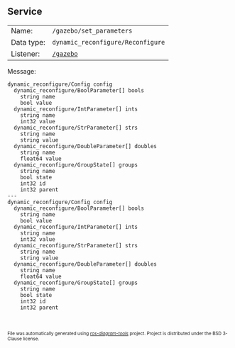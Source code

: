 <!--
File was automatically generated using 'ros-diagram-tools' project.
Project is distributed under the BSD 3-Clause license.
-->

## Service


|     |     |
| --- | --- |
| Name: | `/gazebo/set_parameters` |
| Data type: | `dynamic_reconfigure/Reconfigure` |
| Listener: | [`/gazebo`](n__gazebo.html) |

Message:
```
dynamic_reconfigure/Config config
  dynamic_reconfigure/BoolParameter[] bools
    string name
    bool value
  dynamic_reconfigure/IntParameter[] ints
    string name
    int32 value
  dynamic_reconfigure/StrParameter[] strs
    string name
    string value
  dynamic_reconfigure/DoubleParameter[] doubles
    string name
    float64 value
  dynamic_reconfigure/GroupState[] groups
    string name
    bool state
    int32 id
    int32 parent
---
dynamic_reconfigure/Config config
  dynamic_reconfigure/BoolParameter[] bools
    string name
    bool value
  dynamic_reconfigure/IntParameter[] ints
    string name
    int32 value
  dynamic_reconfigure/StrParameter[] strs
    string name
    string value
  dynamic_reconfigure/DoubleParameter[] doubles
    string name
    float64 value
  dynamic_reconfigure/GroupState[] groups
    string name
    bool state
    int32 id
    int32 parent


```



</br>
<font size="1">
File was automatically generated using <a href="https://github.com/anetczuk/ros-diagram-tools"><i>ros-diagram-tools</i></a> project.
Project is distributed under the BSD 3-Clause license.
</font>
